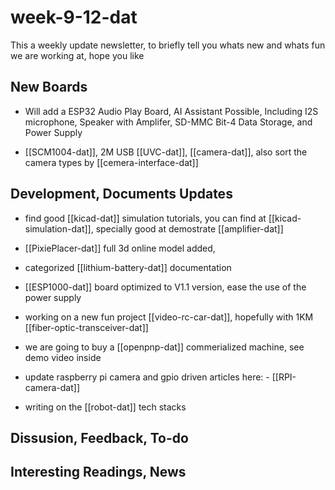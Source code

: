 
# week-9-12-dat

This a weekly update newsletter, to briefly tell you whats new and whats fun we are working at, hope you like

## New Boards

- Will add a ESP32 Audio Play Board, AI Assistant Possible, Including I2S microphone, Speaker with Amplifer, SD-MMC Bit-4 Data Storage, and Power Supply 

- [[SCM1004-dat]], 2M USB [[UVC-dat]], [[camera-dat]], also sort the camera types by [[cemera-interface-dat]]

## Development, Documents Updates

- find good [[kicad-dat]] simulation tutorials, you can find at [[kicad-simulation-dat]], specially good at demostrate [[amplifier-dat]]

- [[PixiePlacer-dat]] full 3d online model added, 

- categorized [[lithium-battery-dat]] documentation

- [[ESP1000-dat]] board optimized to V1.1 version, ease the use of the power supply 

- working on a new fun project [[video-rc-car-dat]], hopefully with 1KM [[fiber-optic-transceiver-dat]]

- we are going to buy a [[openpnp-dat]] commerialized machine, see demo video inside

- update raspberry pi camera and gpio driven articles here: - [[RPI-camera-dat]]

- writing on the [[robot-dat]] tech stacks 

## Dissusion, Feedback, To-do



## Interesting Readings, News


